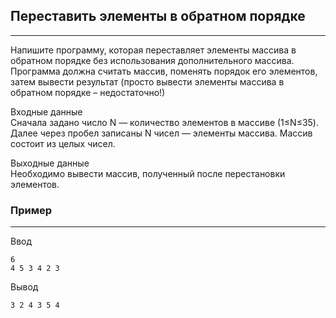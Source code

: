 ## Переставить элементы в обратном порядке
---
Напишите программу, которая переставляет элементы массива в обратном порядке без использования дополнительного массива. Программа должна считать массив, поменять порядок его элементов, затем вывести результат (просто вывести элементы массива в обратном порядке – недостаточно!)

Входные данные  
Сначала задано число N — количество элементов в массиве (1≤N≤35). Далее через пробел записаны N чисел — элементы массива. Массив состоит из целых чисел.

Выходные данные  
Необходимо вывести массив, полученный после перестановки элементов.
### Пример
---
Ввод
```
6
4 5 3 4 2 3
```
Вывод
```
3 2 4 3 5 4 
```